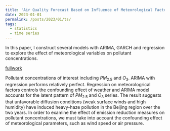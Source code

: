 ```yaml
---
title: 'Air Quality Forecast Based on Influence of Meteorological Factors '
date: 2023-01-01
permalink: /posts/2023/01/ts/
tags:
  - statistics
  - time series
---
```

In this paper, I construct several models with ARIMA, GARCH and regression to explore the effect of meteorological variables on pollutant concentrations.

[fullwork](https://github.com/laurenqu/laurenqu.github.io/blob/master/files/AirQuality.pdf)

Pollutant concentrations of interest including $PM_{2.5}$ and $O_3$. ARIMA with regression performs relatively perfect. Regression on meteorologrical factors controls the confounding effect of weather and ARIMA model accounts for the latent pattern of $PM_{2.5}$ and $O_3$ series. 
The result suggests that unfavorable diffusion conditions (weak surface winds and high humidity) have induced heavy-haze pollution in the Beijing region over the two years. In order to examine the effect of emission reduction measures on pollutant concentrations, we must take into account the confounding effect of meteorological parameters, such as wind speed or air pressure. 
